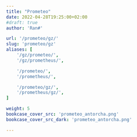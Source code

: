 ```yaml
---
title: "Prometeo"
date: 2022-04-28T19:25:00+02:00
#draft: true
author: 'Ran#'

url: '/prometeo/gz/'
slug: 'prometeo/gz'
aliases: [
    '/gz/prometeo/',
    '/gz/prometheus/',

    '/prometeo/',
    '/prometheus/',

    '/prometeo/gz/',
    '/prometheus/gz/',
]

weight: 5
bookcase_cover_src: 'prometeo_antorcha.png'
bookcase_cover_src_dark: 'prometeo_antorcha.png'

---
```

